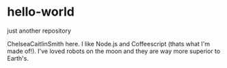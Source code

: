 # hello-world
just another repository

ChelseaCaitlinSmith here. I like Node.js and Coffeescript (thats what I'm made of!).
I've loved robots on the moon and they are way more superior to Earth's.
